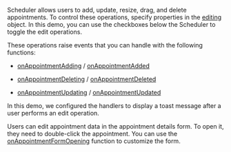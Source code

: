 Scheduler allows users to add, update, resize, drag, and delete appointments. To control these operations, specify properties in the [editing](/Documentation/ApiReference/UI_Components/dxScheduler/Configuration/editing/) object. In this demo, you can use the checkboxes below the Scheduler to toggle the edit operations.
<!--split-->

These operations raise events that you can handle with the following functions:

* [onAppointmentAdding](/Documentation/ApiReference/UI_Components/dxScheduler/Configuration/#onAppointmentAdding) / [onAppointmentAdded](/Documentation/ApiReference/UI_Components/dxScheduler/Configuration/#onAppointmentAdded)

* [onAppointmentDeleting](/Documentation/ApiReference/UI_Components/dxScheduler/Configuration/#onAppointmentDeleting) / [onAppointmentDeleted](/Documentation/ApiReference/UI_Components/dxScheduler/Configuration/#onAppointmentDeleted)

* [onAppointmentUpdating](/Documentation/ApiReference/UI_Components/dxScheduler/Configuration/#onAppointmentUpdating) / [onAppointmentUpdated](/Documentation/ApiReference/UI_Components/dxScheduler/Configuration/#onAppointmentUpdated)

In this demo, we configured the handlers to display a toast message after a user performs an edit operation.

Users can edit appointment data in the appointment details form. To open it, they need to double-click the appointment. You can use the [onAppointmentFormOpening](https://js.devexpress.com/Documentation/ApiReference/UI_Components/dxScheduler/Configuration/#onAppointmentFormOpening) function to customize the form.
